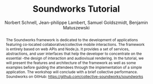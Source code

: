 --- 
  title: "Soundworks Tutorial" 
  abstract: "The Soundworks framework is dedicated to the development of applications featuring co-located collaborative/collective mobile interactions. The framework is entirely based on web APIs and Node.js. It provides a set of services, abstractions, and user interfaces that help the developer to concentrate on the essential -the design of interaction and audiovisual rendering. In the tutorial, we will present the features and architecture of the framework as well as some examples before guiding the attendees through the implementation of a simple application. The workshop will conclude with a brief collective performance. Soundworks on GitHub: https://github.com/collective-soundworks/soundworks" 
  address: "Atlanta, Georgia" 
  author: "Norbert Schnell, Jean-philippe Lambert, Samuel Goldszmidt, Benjamin Matuszewski" 
  booktitle: "Proceedings of the International Web Audio Conference" 
  editor: "Jason Freeman, Alexander Lerch, Matthew Paradis" 
  month: "Proceedings of the International Web Audio Conference"
  pages: "2016" 
  publisher: "Georgia Tech" 
  series: "WAC '16"
  type: "Tutorial"  
  year: "2016" 
  id: "2016_EA_tut3" 
  tags: year2016
  media: none 
  pdflink: /_data/papers/pdf/2016/2016_tut3.pdf
  ISSN: 2663-5844
---